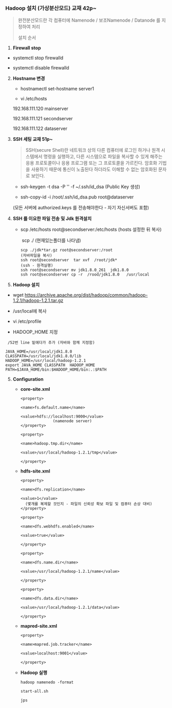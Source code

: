 ### Hadoop 설치 (가상분산모드) 교재 42p~

> 완전분산모드란 각 컴퓨터에 Namenode / 보조Namenode / Datanode 를 지정하여 처리
>
> 설치 순서

1.  **Firewall stop**

   - systemctl stop firewalld

   - systemctl disable firewalld



2. **Hostname 변경**

   - hostnamectl set-hostname server1

   - vi /etc/hosts

   192.168.111.120 mainserver

   192.168.111.121 secondserver

   192.168.111.122 dataserver

   

3. **SSH 세팅  교재 51p~**

   > SSH(secure Shell)란 네트워크 상의 다른 컴퓨터에 로그인 하거나 원격 시스템에서 명령을 실행하고, 다른 시스템으로 파일을 복사할 수 있게 해주는 응용 프로토콜이나 응용 프로그램 또는 그 프로토콜을 가르킨다. 암호화 기법을 사용하기 때문에 통신이 노출된다 하더라도 이해할 수 없는 암호화된 문자로 보인다.

   - ssh-keygen -t dsa -P '' -f ~/.ssh/id_dsa  (Public Key 생성)

   - ssh-copy-id -i /root/.ssh/id_dsa.pub  root@dataserver
   
    (모든 서버에 authorized.keys 를 전송해야한다 - 자기 자신서버도 포함) 



4. **SSH 를 이요한 파일 전송 및 Jdk 원격설치**

   - scp  /etc/hosts  root@secondserver:/etc/hosts  (hosts 설정한 뒤 복사)

     ​	scp  ./ (현재있는폴더를 나타냄)

     ```
     scp ./jdk*tar.gz root@secondserver:/root
     (자바파일을 복사)
     ssh root@secondserver  tar xvf  /root/jdk*
     (ssh - 원격실행)
     ssh root@secondserver mv jdk1.8.0_261  jdk1.8.0
     ssh root@secondserver cp -r  /rood/jdk1.8.0   /usr/local
     ```

     

5. **Hadoop 설치**

- wget https://archive.apache.org/dist/hadoop/common/hadoop-1.2.1/hadoop-1.2.1.tar.gz
  
- /usr/local에 복사
  
- vi /etc/profile
  
- HADOOP_HOME 지정

```
 /52번 line 밑에다가 추가 (자바와 함께 지정함)
 
JAVA_HOME=/usr/local/jdk1.8.0
CLASSPATH=/usr/local/jdk1.8.0/lib
HADOOP_HOME=/usr/local/hadoop-1.2.1
export JAVA_HOME CLASSPATH  HADOOP_HOME
PATH=$JAVA_HOME/bin:$HADOOP_HOME/bin:.:$PATH
```





5. **Configuration**

   - **core-site.xml**

     ```
     <property>
     
     <name>fs.default.name</name>
     
     <value>hdfs://localhost:9000</value>
                   (namenode server)
     </property>
     
     <property>
     
     <name>hadoop.tmp.dir</name>
     
     <value>/usr/local/hadoop-1.2.1/tmp</value>
     
     </property>
     ```

   - **hdfs-site.xml**

     ```
     <property>
     
     <name>dfs.replication</name>
     
     <value>1</value> 
       (몇개를 복제할 것인지 - 파일의 신뢰성 확보 파일 및 컴퓨터 손상 대비)
     </property>
     
     <property>
     
     <name>dfs.webhdfs.enabled</name>
     
     <value>true</value>
     
     </property>
     
     <property>
     
     <name>dfs.name.dir</name>
     
     <value>/usr/local/hadoop-1.2.1/name</value>
     
     </property>
     
     <property>
     
     <name>dfs.data.dir</name>
     
     <value>/usr/local/hadoop-1.2.1/data</value>
     
     </property>
     ```

   - **mapred-site.xml**

     ```
     <property>
     
     <name>mapred.job.tracker</name>
     
     <value>localhost:9001</value>
     
     </property>
     ```

   - **Hadoop 실행**

     ```
     hadoop namenedo -format
     
     start-all.sh
     
     jps
     ```

     

